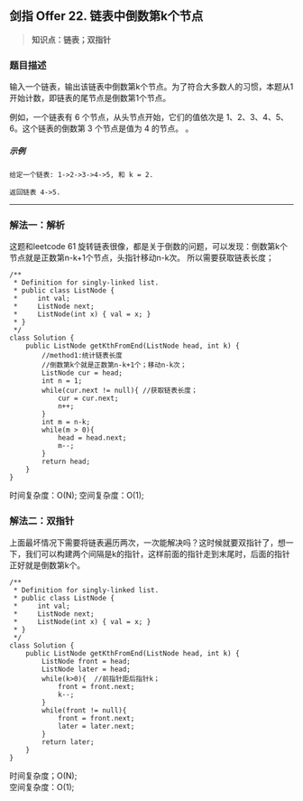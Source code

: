 ## 剑指 Offer 22. 链表中倒数第k个节点
> **知识点：链表；双指针**
### 题目描述

输入一个链表，输出该链表中倒数第k个节点。为了符合大多数人的习惯，本题从1开始计数，即链表的尾节点是倒数第1个节点。

例如，一个链表有 6 个节点，从头节点开始，它们的值依次是 1、2、3、4、5、6。这个链表的倒数第 3 个节点是值为 4 的节点。
。

##### 示例
```
给定一个链表: 1->2->3->4->5, 和 k = 2.

返回链表 4->5.
```
---
### 解法一：解析
这题和leetcode 61 旋转链表很像，都是关于倒数的问题，可以发现：倒数第k个节点就是正数第n-k+1个节点，头指针移动n-k次。
所以需要获取链表长度；
```
/**
 * Definition for singly-linked list.
 * public class ListNode {
 *     int val;
 *     ListNode next;
 *     ListNode(int x) { val = x; }
 * }
 */
class Solution {
    public ListNode getKthFromEnd(ListNode head, int k) {
        //method1:统计链表长度
        //倒数第k个就是正数第n-k+1个；移动n-k次；
        ListNode cur = head;
        int n = 1;
        while(cur.next != null){ //获取链表长度；
            cur = cur.next;
            n++;
        }
        int m = n-k;
        while(m > 0){
            head = head.next;
            m--;
        }
        return head;
    }
}
```
时间复杂度：O(N);
空间复杂度：O(1);
### 解法二：双指针
上面最坏情况下需要将链表遍历两次，一次能解决吗？这时候就要双指针了，想一下，我们可以构建两个间隔是k的指针，这样前面的指针走到末尾时，后面的指针正好就是倒数第k个。
```
/**
 * Definition for singly-linked list.
 * public class ListNode {
 *     int val;
 *     ListNode next;
 *     ListNode(int x) { val = x; }
 * }
 */
class Solution {
    public ListNode getKthFromEnd(ListNode head, int k) {
        ListNode front = head;
        ListNode later = head;
        while(k>0){  //前指针距后指针k；
            front = front.next;
            k--;  
        }
        while(front != null){
            front = front.next;
            later = later.next;
        }
        return later;
    }
}
```
时间复杂度；O(N);       
空间复杂度：O(1);
